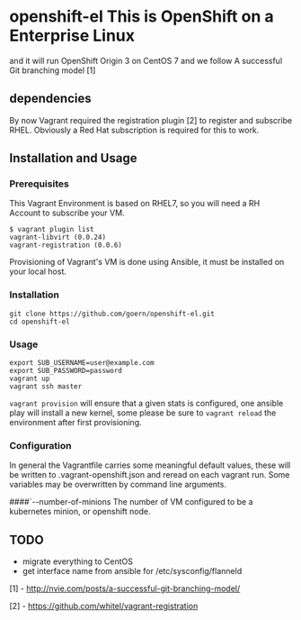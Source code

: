 # openshift-el This is OpenShift on a Enterprise Linux

and it will run OpenShift Origin 3 on CentOS 7
and we follow A successful Git branching model [1]

## dependencies

By now Vagrant required the registration plugin [2] to register and subscribe RHEL. Obviously a Red Hat subscription is required for this to work.

## Installation and Usage

### Prerequisites

This Vagrant Environment is based on RHEL7, so you will need a RH Account to subscribe your VM.

```
$ vagrant plugin list
vagrant-libvirt (0.0.24)
vagrant-registration (0.0.6)
```

Provisioning of Vagrant's VM is done using Ansible, it must be installed on your local host.

### Installation

```
git clone https://github.com/goern/openshift-el.git
cd openshift-el
```

### Usage
```
export SUB_USERNAME=user@example.com
export SUB_PASSWORD=password
vagrant up
vagrant ssh master
```

`vagrant provision` will ensure that a given stats is configured, one ansible play will install a new kernel, some please be sure to `vagrant reload` the environment after first provisioning.

### Configuration

In general the Vagrantfile carries some meaningful default values, these will be written to .vagrant-openshift.json and reread on each vagrant run. Some variables may be overwritten by command line arguments. 

####`--number-of-minions
The number of VM configured to be a kubernetes minion, or openshift node.

## TODO

* migrate everything to CentOS
* get interface name from ansible for /etc/sysconfig/flanneld

[1] - http://nvie.com/posts/a-successful-git-branching-model/

[2] - https://github.com/whitel/vagrant-registration
